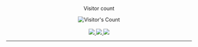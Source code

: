 <div align="center"> 
  <p>Visitor count</p>
  <img src="https://profile-counter.glitch.me/{USERNAME}/count.svg" alt="Visitor's Count" />
</div>

<br>

<div align="center">
  <a href="talibabtou@gmail.com">
    <img src="https://img.shields.io/badge/Gmail-333333?style=for-the-badge&logo=gmail&logoColor=red" />
  </a>
  <a href="https://linkedin.com/in/talibabtou" target="_blank">
    <img src="https://img.shields.io/badge/LinkedIn-0077B5?style=for-the-badge&logo=linkedin&logoColor=white" />
  </a>
  <a href="https://x.com/talibabtou" target="_blank">
    <img src="https://img.shields.io/twitter/follow/talibabtou?style=for-the-badge&logo=X&logoColor=white&label=talibabtou&labelColor=black&color=black" />
  </a> 
</div>

<hr>
